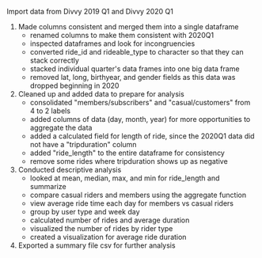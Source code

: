 Import data from Divvy 2019 Q1 and Divvy 2020 Q1

1.  Made columns consistent and merged them into a single dataframe
      - renamed columns to make them consistent with 2020Q1
      - inspected dataframes and look for incongruencies
      - converted ride_id and rideable_type to character so that they can stack correctly
      - stacked individual quarter's data frames into one big data frame
      - removed lat, long, birthyear, and gender fields as this data was dropped beginning in 2020
2.  Cleaned up and added data to prepare for analysis
      - consolidated "members/subscribers" and "casual/customers" from 4 to 2 labels
      - added columns of data (day, month, year) for more opportunities to aggregate the data
      - added a calculated field for length of ride, since the 2020Q1 data did not have a "tripduration" column
      - added "ride_length" to the entire dataframe for consistency
      - remove some rides where tripduration shows up as negative
3.  Conducted descriptive analysis
      - looked at mean, median, max, and min for ride_length and summarize
      - compare casual riders and members using the aggregate function
      - view average ride time each day for members vs casual riders
      - group by user type and week day
      - calculated number of rides and average duration
      - visualized the number of rides by rider type
      - created a visualization for average ride duration
4.  Exported a summary file csv for further analysis
